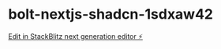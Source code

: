 # bolt-nextjs-shadcn-1sdxaw42

[Edit in StackBlitz next generation editor ⚡️](https://stackblitz.com/~/github.com/Raghdkun/bolt-nextjs-shadcn-1sdxaw42)